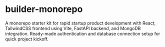 # builder-monorepo
A monorepo starter kit for rapid startup product development with React, TailwindCSS frontend using Vite, FastAPI backend, and MongoDB integration. Ready-made authentication and database connection setup for quick project kickoff.

